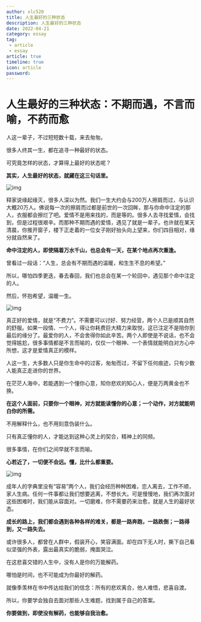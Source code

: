 ```yaml
---
author: xlc520
title: 人生最好的三种状态
description: 人生最好的三种状态
date: 2022-04-21
category: essay
tag: 
 - article
 - essay
article: true
timeline: true
icon: article
password: 
---
```


# 人生最好的三种状态：不期而遇，不言而喻，不药而愈

人这一辈子，不过短短数十载，来去匆匆。

很多人终其一生，都在追寻一种最好的状态。

可究竟怎样的状态，才算得上最好的状态呢？

**其实，人生最好的状态，就藏在这三句话里。**

![img](https://nimg.ws.126.net/?url=http://dingyue.ws.126.net/2020/1227/adc9a8f1p00qlygon000td200u0007gg00hz004g.png&thumbnail=660x2147483647&quality=80&type=jpg)

释家说缘起缘灭，很多人深以为然。我们一生大约会与200万人擦肩而过，与认识大概20万人。佛说每一次的擦肩而过都是前世的一次回眸，那与你命中注定的那人，衣服都会擦烂了吧。爱情不是用来找的，而是等的。很多人去寻找爱情，会找到，但是过程很艰辛。而那种不期而遇的爱情，遇见了就是一辈子。也许就在某天清晨，你推开窗子，楼下正走着的一位女子刚好抬头向上望来，你们四目相对，缘分就自然来了。

**命中注定的人，即使隔着万水千山，也总会有一天，在某个地点再次重逢。**

曾看过一段话：“人生，总会有不期而遇的温暖，和生生不息的希望。”

所以，哪怕四季更迭，春去春回，我们也总会在某一个轮回中，遇见那个命中注定的人。

然后，怀抱希望，温暖一生。

![img](https://nimg.ws.126.net/?url=http%3A%2F%2Fdingyue.ws.126.net%2F2020%2F1227%2F84d63d90p00qlygon000vd200u0007gg00hz004g.png&thumbnail=660x2147483647&quality=80&type=jpg)

真正好的爱情，就是“不费力”。不需要可以讨好、努力经营，两个人已是顺其自然的舒服。如果一段情、一个人，得让你耗费巨大精力来取悦，这已注定不是陪你到最后的缘分了。最爱你的人，不会舍得你如此辛苦。两个人即使是不说话，也不会觉得尴尬，很多事情都是不言而喻的，仅仅一个眼神、一个表情就能明白对方心中所想，这才是爱情真正的模样。

人这一生，大多数人只是你生命中的过客，匆匆而过，不留下任何痕迹，只有少数人能真正走进你的世界。

在茫茫人海中，若能遇到一个懂你心意，知你悲欢的知心人，便是万两黄金也不换。

**在这个人面前，只要你一个眼神，对方就能读懂你的心意；一个动作，对方就能明白你的所需。**

不用解释什么，也不用刻意伪装什么。

只有真正懂你的人，才能达到这种心灵上的契合，精神上的同频。

很多事情，在你们之间早就不言而喻。

**心若近了，一切便不会远。懂，比什么都重要。**

![img](https://nimg.ws.126.net/?url=http%3A%2F%2Fdingyue.ws.126.net%2F2020%2F1227%2F5dadd129p00qlygoo0010d200u0007gg00hz004g.png&thumbnail=660x2147483647&quality=80&type=jpg)

成年人的字典里没有“容易”两个人，我们会经历种种困难，恋人离去，工作不顺，家人生病。任何一件事都让我们想要逃离，不想长大。可是慢慢地，我们再次面对这些困难时，我们能从容面对。一切磨难，你不需要药来治愈，就是人生的最好状态。

**成长的路上，我们都会遇到各种各样的难关，都是一路奔跑，一路跌倒；一路得到，又一路失去。**

或许很多人，都曾在人群中，假装开心，笑容满面。却在四下无人时，撕下自己看似坚强的外表，露出最真实的脆弱，掩面哭泣。

在这悲喜交错的人生中，没有人是你的万能解药。

哪怕是时间，也不可能成为你最好的解药。

就像季羡林在书中传达给我们的信念：所有的悲欢离合，他人难悟，悲喜自渡。

所以，你要学会独自去面对那些人生难题，找到属于自己的答案。

**你要做到，即使没有解药，也能够自我治愈。**